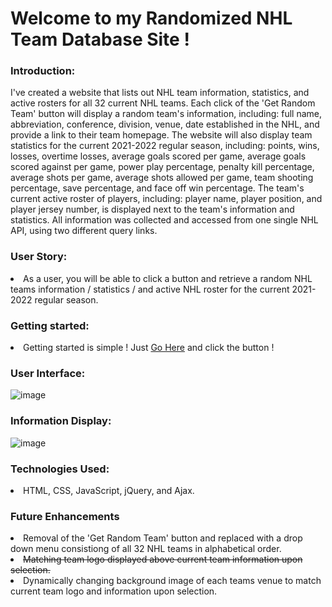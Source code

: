 # Welcome to my Randomized NHL Team Database Site !

<h3>Introduction:</h3>

 I've created a website that lists out NHL team information, statistics, and active rosters for all 32 current NHL teams. Each click of the 'Get Random Team' button will display a random team's information, including: full name, abbreviation, conference, division, venue, date established in the NHL, and provide a link to their team homepage. The website will also display team statistics for the current 2021-2022 regular season, including: points, wins, losses, overtime losses, average goals scored per game, average goals scored against per game, power play percentage, penalty kill percentage, average shots per game, average shots allowed per game, team shooting percentage, save percentage, and face off win percentage. The team's current active roster of players, including: player name, player position, and player jersey number, is displayed next to the team's information and statistics. All information was collected and accessed from one single NHL API, using two different query links.

<h3>User Story:</h3>

<li>As a user, you will be able to click a button and retrieve a random NHL teams information / statistics / and active NHL roster for the current 2021-2022 regular season.</li>

<h3>Getting started:</h3>

<li>Getting started is simple ! Just <a href="https://davidgriffinmartin.github.io/unit1Project/">Go Here</a> and click the button !</li>

<h3>User Interface:</h3>

![image](https://user-images.githubusercontent.com/105015655/168289605-bae29765-9f30-46c7-b9ed-06e652441496.jpeg)

<h3>Information Display:</h3>

![image](https://user-images.githubusercontent.com/105015655/168289935-865c387d-7af6-4de8-86b1-d34cc173b210.jpeg)

<h3>Technologies Used:</h3>

<li>HTML, CSS, JavaScript, jQuery, and Ajax.</li>

<h3>Future Enhancements</h3>

<li>Removal of the 'Get Random Team' button and replaced with a drop down menu consistiong of all 32 NHL teams in alphabetical order.</li>
<li><strike>Matching team logo displayed above current team information upon selection.</strike></li>
<li>Dynamically changing background image of each teams venue to match current team logo and information upon selection.
